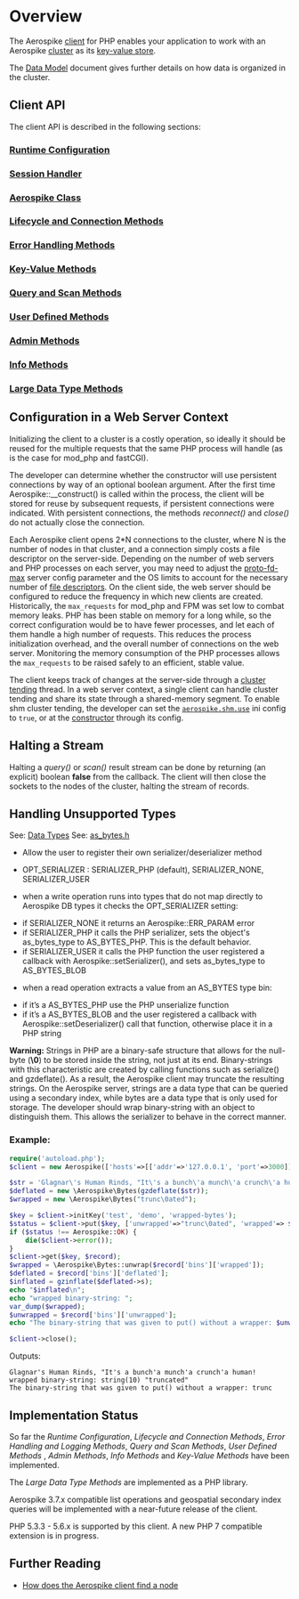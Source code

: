 
# Overview

The Aerospike <a href="http://www.aerospike.com/docs/architecture/clients.html"
target="_doc">client</a> for PHP enables your application to work with an
Aerospike <a href="http://www.aerospike.com/docs/architecture/distribution.html"
target="_doc">cluster</a> as its
<a href="http://www.aerospike.com/docs/guide/kvs.html" target="_doc">key-value store</a>.

The <a href="http://www.aerospike.com/docs/architecture/data-model.html" target="_doc">Data Model</a>
document gives further details on how data is organized in the cluster.

## Client API
The client API is described in the following sections:

### [Runtime Configuration](aerospike_config.md)
### [Session Handler](aerospike_sessions.md)
### [Aerospike Class](aerospike.md)
### [Lifecycle and Connection Methods](apiref_connection.md)
### [Error Handling Methods](apiref_error.md)
### [Key-Value Methods](apiref_kv.md)
### [Query and Scan Methods](apiref_streams.md)
### [User Defined Methods](apiref_udf.md)
### [Admin Methods](apiref_admin.md)
### [Info Methods](apiref_info.md)
### [Large Data Type Methods](aerospike_ldt.md)

## Configuration in a Web Server Context

Initializing the client to a cluster is a costly
operation, so ideally it should be reused for the multiple requests
that the same PHP process will handle (as is the case for mod\_php and fastCGI).

The developer can determine whether the constructor will
use persistent connections by way of an optional boolean argument.
After the first time Aerospike::\_\_construct() is called within the process, the
client will be stored for reuse by subsequent requests, if persistent connections
were indicated. With persistent connections, the methods _reconnect()_ and
_close()_ do not actually close the connection.

Each Aerospike client opens 2*N connections to the cluster, where N is the number
of nodes in that cluster, and a connection simply costs a file descriptor
on the server-side. Depending on the number of web servers and PHP processes on
each server, you may need to adjust the
[proto-fd-max](http://www.aerospike.com/docs/reference/configuration/#proto-fd-max)
server config parameter and the OS limits to account for the necessary number of
[file descriptors](http://www.aerospike.com/docs/operations/troubleshoot/startup/#not-enough-file-descriptors-error-in-log).
On the client side, the web server should be configured to reduce the frequency
in which new clients are created. Historically, the `max_requests` for mod\_php
and FPM was set low to combat memory leaks. PHP has been stable on memory for a
long while, so the correct configuration would be to have fewer processes, and
let each of them handle a high number of requests. This reduces the process
initialization overhead, and the overall number of connections on the web
server. Monitoring the memory consumption of the PHP processes allows the
`max_requests` to be raised safely to an efficient, stable value.

The client keeps track of changes at the server-side through a
[cluster tending](http://www.aerospike.com/docs/architecture/clustering.html)
thread. In a web server context, a single client can handle cluster tending and
share its state through a shared-memory segment. To enable shm cluster tending,
the developer can set the [`aerospike.shm.use`](aerospike_config.md) ini config
to `true`, or at the [constructor](aerospike_construct.md) through its config.

## Halting a Stream

Halting a _query()_ or _scan()_ result stream can be done by returning (an
explicit) boolean **false** from the callback.
The client will then close the sockets to the nodes of the cluster, halting the
stream of records.

## Handling Unsupported Types

See: [Data Types](http://www.aerospike.com/docs/guide/data-types.html)
See: [as_bytes.h](https://github.com/aerospike/aerospike-common/blob/master/src/include/aerospike/as_bytes.h)
* Allow the user to register their own serializer/deserializer method
 - OPT\_SERIALIZER : SERIALIZER\_PHP (default), SERIALIZER\_NONE, SERIALIZER\_USER
* when a write operation runs into types that do not map directly to Aerospike DB types it checks the OPT\_SERIALIZER setting:
 - if SERIALIZER\_NONE it returns an Aerospike::ERR\_PARAM error
 - if SERIALIZER\_PHP it calls the PHP serializer, sets the object's as\_bytes\_type to AS\_BYTES_PHP. This is the default behavior.
 - if SERIALIZER\_USER it calls the PHP function the user registered a callback with Aerospike::setSerializer(), and sets as\_bytes\_type to AS\_BYTES\_BLOB
* when a read operation extracts a value from an AS\_BYTES type bin:
 - if it’s a AS\_BYTES\_PHP use the PHP unserialize function
 - if it’s a AS\_BYTES\_BLOB and the user registered a callback with Aerospike::setDeserializer() call that function, otherwise place it in a PHP string

**Warning:** Strings in PHP are a binary-safe structure that allows for the
null-byte (**\0**) to be stored inside the string, not just at its end.
Binary-strings with this characteristic are created by calling functions such
as serialize() and gzdeflate(). As a result, the Aerospike client may truncate
the resulting strings. On the Aerospike server, strings are a data type that can
be queried using a secondary index, while bytes are a data type that is only
used for storage. The developer should wrap binary-string with an object to
distinguish them. This allows the serializer to behave in the correct manner.

### Example:

```php
require('autoload.php');
$client = new Aerospike(['hosts'=>[['addr'=>'127.0.0.1', 'port'=>3000]]]);

$str = 'Glagnar\'s Human Rinds, "It\'s a bunch\'a munch\'a crunch\'a human!';
$deflated = new \Aerospike\Bytes(gzdeflate($str));
$wrapped = new \Aerospike\Bytes("trunc\0ated");

$key = $client->initKey('test', 'demo', 'wrapped-bytes');
$status = $client->put($key, ['unwrapped'=>"trunc\0ated", 'wrapped'=> $wrapped, 'deflated' => $deflated]);
if ($status !== Aerospike::OK) {
    die($client->error());
}
$client->get($key, $record);
$wrapped = \Aerospike\Bytes::unwrap($record['bins']['wrapped']);
$deflated = $record['bins']['deflated'];
$inflated = gzinflate($deflated->s);
echo "$inflated\n";
echo "wrapped binary-string: ";
var_dump($wrapped);
$unwrapped = $record['bins']['unwrapped'];
echo "The binary-string that was given to put() without a wrapper: $unwrapped\n";

$client->close();
```
Outputs:
```
Glagnar's Human Rinds, "It's a bunch'a munch'a crunch'a human!
wrapped binary-string: string(10) "truncated"
The binary-string that was given to put() without a wrapper: trunc
```

## Implementation Status
So far the *Runtime Configuration*, *Lifecycle and Connection Methods*, *Error*
*Handling and Logging Methods*, *Query and Scan Methods*, *User Defined Methods*
, *Admin Methods*, *Info Methods* and *Key-Value Methods* have been implemented.

The *Large Data Type Methods* are implemented as a PHP library.

Aerospike 3.7.x compatible list operations and geospatial secondary index
queries will be implemented with a near-future release of the client.

PHP 5.3.3 - 5.6.x is supported by this client. A new PHP 7 compatible extension
is in progress.

## Further Reading

- [How does the Aerospike client find a node](https://discuss.aerospike.com/t/how-does-aerospike-client-find-a-node/706)
